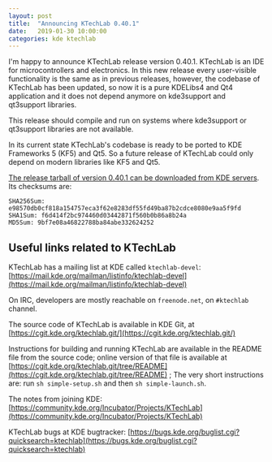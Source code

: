 ```yaml
---
layout: post
title:  "Announcing KTechLab 0.40.1"
date:   2019-01-30 10:00:00
categories: kde ktechlab
---
```


I'm happy to announce KTechLab release version 0.40.1.
KTechLab is an IDE for microcontrollers and electronics.
In this new release every user-visible functionality is
the same as in previous releases,
however, the codebase of KTechLab has been updated,
so now it is a pure KDELibs4 and Qt4 application
and it does not depend anymore on kde3support and qt3support libraries.

This release should compile and run on systems where kde3support or qt3support
libraries are not available.

In its current state KTechLab's codebase is ready to be ported
to KDE Frameworks 5 (KF5) and Qt5.
So a future release of KTechLab could only depend on modern libraries
like KF5 and Qt5.


[The release tarball of version 0.40.1 can be downloaded from KDE servers](https://download.kde.org/unstable/ktechlab/ktechlab-0.40.1.tar.xz.mirrorlist).
Its checksums are:

    SHA256Sum: e98570db0cf818a154757eca3f62e8283df55fd49ba87b2cdce8080e9aa5f9fd
    SHA1Sum: f6d414f2bc974460d03442871f560b0b86a8b24a
    MD5Sum: 9bf7e08a46822788ba84abe332624252



Useful links related to KTechLab
---

KTechLab has a mailing list at KDE called `ktechlab-devel`:
[https://mail.kde.org/mailman/listinfo/ktechlab-devel](https://mail.kde.org/mailman/listinfo/ktechlab-devel)

On IRC, developers are mostly reachable on `freenode.net`, on `#ktechlab` channel.

The source code of KTechLab is available in KDE Git, at 
[https://cgit.kde.org/ktechlab.git/](https://cgit.kde.org/ktechlab.git/)
 
Instructions for building and running KTechLab are available in the README file from the source code; online version of that file is available 
at 
[https://cgit.kde.org/ktechlab.git/tree/README](https://cgit.kde.org/ktechlab.git/tree/README)
 ; The very short instructions are: run `sh simple-setup.sh` and then `sh simple-launch.sh`.

The notes from joining KDE: 
[https://community.kde.org/Incubator/Projects/KTechLab](https://community.kde.org/Incubator/Projects/KTechLab)

KTechLab bugs at KDE bugtracker: 
[https://bugs.kde.org/buglist.cgi?quicksearch=ktechlab](https://bugs.kde.org/buglist.cgi?quicksearch=ktechlab)

